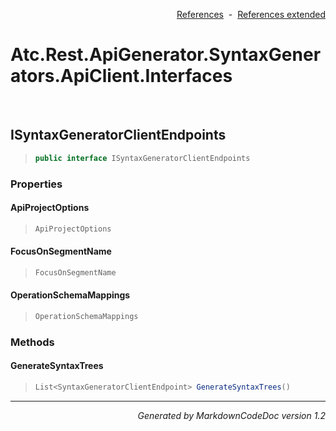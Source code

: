<div style='text-align: right'>

[References](Index.md)&nbsp;&nbsp;-&nbsp;&nbsp;[References extended](IndexExtended.md)
</div>

# Atc.Rest.ApiGenerator.SyntaxGenerators.ApiClient.Interfaces

<br />

## ISyntaxGeneratorClientEndpoints

>```csharp
>public interface ISyntaxGeneratorClientEndpoints
>```

### Properties

#### ApiProjectOptions
>```csharp
>ApiProjectOptions
>```
#### FocusOnSegmentName
>```csharp
>FocusOnSegmentName
>```
#### OperationSchemaMappings
>```csharp
>OperationSchemaMappings
>```
### Methods

#### GenerateSyntaxTrees
>```csharp
>List<SyntaxGeneratorClientEndpoint> GenerateSyntaxTrees()
>```
<hr /><div style='text-align: right'><i>Generated by MarkdownCodeDoc version 1.2</i></div>
